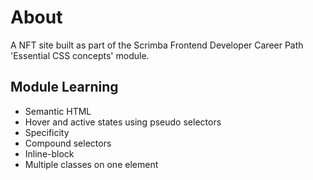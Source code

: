 # About

A NFT site built as part of the Scrimba Frontend Developer Career Path 'Essential CSS concepts' module.

## Module Learning

-   Semantic HTML
-   Hover and active states using pseudo selectors
-   Specificity
-   Compound selectors
-   Inline-block
-   Multiple classes on one element